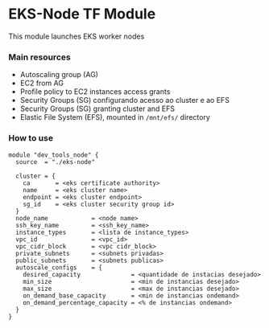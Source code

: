 # EKS-Node TF Module

This module launches EKS worker nodes

### Main resources

- Autoscaling group (AG)
- EC2 from AG
- Profile policy to EC2 instances access grants
- Security Groups (SG) configurando acesso ao cluster e ao EFS
- Security Groups (SG) granting cluster and EFS
- Elastic File System (EFS), mounted in `/mnt/efs/` directory

### How to use

```hcl
module "dev_tools_node" {
  source  = "./eks-node"

  cluster = {
    ca       = <eks certificate authority>
    name     = <eks cluster name>
    endpoint = <eks cluster endpoint>
    sg_id    = <eks cluster security group id>
  }
  node_name            = <node name>
  ssh_key_name         = <ssh_key_name>
  instance_types       = <lista de instance_types>
  vpc_id               = <vpc_id>
  vpc_cidr_block       = <vpc cidr_block>
  private_subnets      = <subnets privadas>
  public_subnets       = <subnets publicas>
  autoscale_configs    = {
    desired_capacity              = <quantidade de instacias desejado>
    min_size                      = <min de instancias desejado>
    max_size                      = <max de instancias desejado>
    on_demand_base_capacity       = <min de instancias ondemand>
    on_demand_percentage_capacity = <% de instancias ondemand>
  }
}
```
